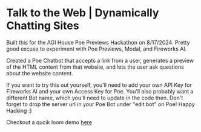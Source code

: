 # Talk to the Web | Dynamically Chatting Sites

Built this for the AGI House Poe Previews Hackathon on 8/17/2024. Pretty good excuse to experiment with Poe Previews, Modal, and Fireworks AI.

Created a Poe Chatbot that accepts a link from a user, generates a preview of the HTML content from that website, and lets the user ask questions about the website content.

If you want to try this out yourself, you'll need to add your own API Key for Fireworks AI and your own Access Key for Poe. You'll also probably want a different Bot name, which you'll need to update in the code then. Don't forget to drop the server url in your Poe Bot under "edit bot" on Poe! Happy Hacking :)

Checkout a qucik loom demo [here](https://www.loom.com/share/207f38cf766d40a58f65deecd6fc8dbd?sid=52e01fe8-1e17-49ca-8ef3-2f73955c51a6)
